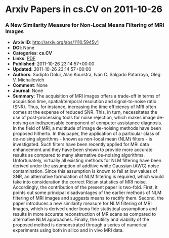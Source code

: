 # Arxiv Papers in cs.CV on 2011-10-26
### A New Similarity Measure for Non-Local Means Filtering of MRI Images
- **Arxiv ID**: http://arxiv.org/abs/1110.5945v1
- **DOI**: None
- **Categories**: **cs.CV**
- **Links**: [PDF](http://arxiv.org/pdf/1110.5945v1)
- **Published**: 2011-10-26 23:14:57+00:00
- **Updated**: 2011-10-26 23:14:57+00:00
- **Authors**: Sudipto Dolui, Alan Kuurstra, Iván C. Salgado Patarroyo, Oleg V. Michailovich
- **Comment**: None
- **Journal**: None
- **Summary**: The acquisition of MRI images offers a trade-off in terms of acquisition time, spatial/temporal resolution and signal-to-noise ratio (SNR). Thus, for instance, increasing the time efficiency of MRI often comes at the expense of reduced SNR. This, in turn, necessitates the use of post-processing tools for noise rejection, which makes image de-noising an indispensable component of computer assistance diagnosis. In the field of MRI, a multitude of image de-noising methods have been proposed hitherto. In this paper, the application of a particular class of de-noising algorithms - known as non-local mean (NLM) filters - is investigated. Such filters have been recently applied for MRI data enhancement and they have been shown to provide more accurate results as compared to many alternative de-noising algorithms. Unfortunately, virtually all existing methods for NLM filtering have been derived under the assumption of additive white Gaussian (AWG) noise contamination. Since this assumption is known to fail at low values of SNR, an alternative formulation of NLM filtering is required, which would take into consideration the correct Rician statistics of MRI noise. Accordingly, the contribution of the present paper is two-fold. First, it points out some principal disadvantages of the earlier methods of NLM filtering of MRI images and suggests means to rectify them. Second, the paper introduces a new similarity measure for NLM filtering of MRI Images, which is derived under bona fide statistical assumptions and results in more accurate reconstruction of MR scans as compared to alternative NLM approaches. Finally, the utility and viability of the proposed method is demonstrated through a series of numerical experiments using both in silico and in vivo MRI data.



